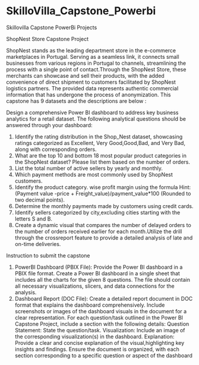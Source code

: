 # SkilloVilla_Capstone_Powerbi
Skillovilla Capstone PowerBi Projects

ShopNest Store Capstone Project

ShopNest stands as the leading department store in the e-commerce marketplaces in Portugal. Serving as a seamless link, it connects small businesses from various regions in Portugal to channels, streamlining the process with a single point of contact.Through the ShopNest Store, these merchants can showcase and sell their products, with the added convenience of direct shipment to customers facilitated by ShopNest logistics partners. The provided data represents authentic commercial information that has undergone the process of anonymization. This capstone has 9 datasets and the descriptions are below :

Design a comprehensive Power BI dashboard to address key business analytics for a retail dataset. The following analytical questions should be answered through your dashboard:

1. Identify the rating distribution in the Shop_Nest dataset, showcasing ratings categorized as Excellent, Very Good,Good,Bad, and Very Bad, along with corresponding orders.
2. What are the top 10 and bottom 18 most popular product categories in the ShopNest dataset? Please list them based on the number of orders.
3. List the total number of active sellers by yearly and monthly.
4. Which payment methods are most commonly used by ShopNest customers.
5. Identify the product category. wise profit margin using the formula Hint: (Payment value -price + Freight_value)/payment_value*100 (Rounded to two decimal points).
6. Determine the monthly payments made by customers using credit cards.
7. Identify sellers categorized by city,excluding cities starting with the letters S and B.
8. Create a dynamic visual that compares the number of delayed orders to the number of orders received earlier for each month.Utilize the drill through the crossreport feature to provide a detailed analysis of late and on-time deliveries.


Instruction to submit the capstone
1. PowerBI Dashboard (PBIX File): Provide the Power BI dashboard in a PBIX file format. Create a Power BI dashboard in a single sheet that includes all the charts for the given 8 questions. The file should contain all necessary visualizations, slicers, and data connections for the analysis.
2. Dashboard Report (DOC File): Create a detailed report document in DOC format that explains the dashboard comprehensively. Include screenshots or images of the dashboard visuals in the document for a clear representation. For each question/task outlined in the Power BI Capstone Project, include a section with the following details:
Question Statement: State the question/task. Visualization: Include an image of the corresponding visualization(s) in the dashboard. Explanation: Provide a clear and concise explanation of the visual,highlighting key insights and findings. Ensure the document is organized, with each section corresponding to a specific question or aspect of the dashboard
